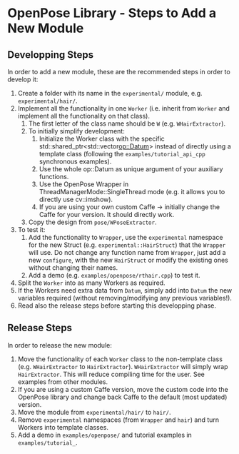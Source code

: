 OpenPose Library - Steps to Add a New Module
====================================

## Developping Steps
In order to add a new module, these are the recommended steps in order to develop it:

1. Create a folder with its name in the `experimental/` module, e.g. `experimental/hair/`.
2. Implement all the functionality in one `Worker` (i.e. inherit from `Worker` and implement all the functionality on that class).
    1. The first letter of the class name should be `W` (e.g. `WHairExtractor`).
    2. To initially simplify development:
        1. Initialize the Worker class with the specific std::shared_ptr<std::vector<op::Datum>> instead of directly using a template class (following the `examples/tutorial_api_cpp` synchronous examples).
        2. Use the whole op::Datum as unique argument of your auxiliary functions.
        3. Use the OpenPose Wrapper in ThreadManagerMode::SingleThread mode (e.g. it allows you to directly use cv::imshow).
        4. If you are using your own custom Caffe -> initially change the Caffe for your version. It should directly work.
    3. Copy the design from `pose/WPoseExtractor`.
3. To test it:
    1. Add the functionality to `Wrapper`, use the `experimental` namespace for the new Struct (e.g. `experimental::HairStruct`) that the `Wrapper` will use. Do not change any function name from `Wrapper`, just add a new `configure`, with the new `HairStruct` or modify the existing ones without changing their names.
    2. Add a demo (e.g. `examples/openpose/rthair.cpp`) to test it.
4. Split the `Worker` into as many Workers as required.
5. If the Workers need extra data from `Datum`, simply add into `Datum` the new variables required (without removing/modifying any previous variables!).
6. Read also the release steps before starting this developping phase.



## Release Steps
In order to release the new module:

1. Move the functionality of each `Worker` class to the non-template class (e.g. `WHairExtractor` to `HairExtractor`). `WHairExtractor` will simply wrap `HairExtractor`. This will reduce compiling time for the user. See examples from other modules.
2. If you are using a custom Caffe version, move the custom code into the OpenPose library and change back Caffe to the default (most updated) version.
3. Move the module from `experimental/hair/` to `hair/`.
4. Remove `experimental` namespaces (from `Wrapper` and `hair`) and turn Workers into template classes.
5. Add a demo in `examples/openpose/` and tutorial examples in `examples/tutorial_`.
